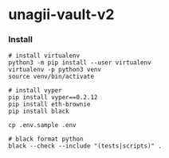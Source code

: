 # unagii-vault-v2

### Install

```shell
# install virtualenv
python3 -m pip install --user virtualenv
virtualenv -p python3 venv
source venv/bin/activate

# install vyper
pip install vyper==0.2.12
pip install eth-brownie
pip install black

cp .env.sample .env
```

```shell
# black format python
black --check --include "(tests|scripts)" .
```
